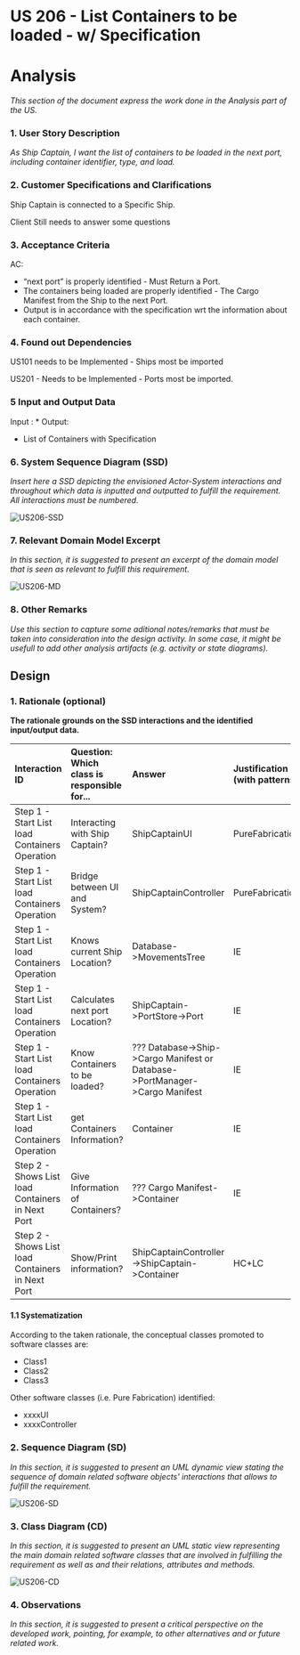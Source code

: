 # US 206 - List Containers to be loaded - w/ Specification

# Analysis

*This section of the document express the work done in the Analysis part of the US.*

### 1. User Story Description

*As Ship Captain, I want the list of containers to be loaded in the next port,
including container identifier, type, and load.*

### 2. Customer Specifications and Clarifications 

Ship Captain is connected to a Specific Ship. 

Client Still needs to answer some questions


### 3. Acceptance Criteria

AC:
* “next port” is properly identified - Must Return a Port.
* The containers being loaded are properly identified - The Cargo Manifest from the Ship to the next Port.
* Output is in accordance with the specification wrt the information about each container. 


### 4. Found out Dependencies

US101 needs to be Implemented - Ships most be imported

US201 - Needs to be Implemented - Ports most be imported.


### 5 Input and Output Data

Input :
*
Output:
* List of Containers with Specification

### 6. System Sequence Diagram (SSD)

*Insert here a SSD depicting the envisioned Actor-System interactions and throughout which data is inputted and outputted to fulfill the requirement. All interactions must be numbered.*

![US206-SSD](US206-SSD.svg)


### 7. Relevant Domain Model Excerpt 
*In this section, it is suggested to present an excerpt of the domain model that is seen as relevant to fulfill this requirement.* 

![US206-MD](US206-MD.svg)

### 8. Other Remarks

*Use this section to capture some aditional notes/remarks that must be taken into consideration into the design activity. In some case, it might be usefull to add other analysis artifacts (e.g. activity or state diagrams).* 



## Design 

### 1. Rationale (optional)

**The rationale grounds on the SSD interactions and the identified input/output data.**

| Interaction ID | Question: Which class is responsible for... | Answer  | Justification (with patterns)  |
|:-------------  |:--------------------- |:------------|:---------------------------- |
| Step 1 - Start List load Containers Operation 		 |		Interacting with Ship Captain?					 |     ShipCaptainUI        |     PureFabrication                         |
| Step 1 - Start List load Containers Operation 		 |		Bridge between UI and System?					 |     ShipCaptainController        |     PureFabrication                         |
| Step 1 - Start List load Containers Operation 		 |		Knows current Ship Location?					 |    Database->MovementsTree         |      IE                        |
| Step 1 - Start List load Containers Operation 		 |		Calculates next port Location?					 |    ShipCaptain->PortStore->Port         |          IE                    |
| Step 1 - Start List load Containers Operation 		 |		Know Containers to be loaded?					 |    ??? Database->Ship->Cargo Manifest or Database->PortManager->Cargo Manifest         |       IE                       |
| Step 1 - Start List load Containers Operation 		 |		get Containers Information?					 |     Container        |       IE                       |
| Step 2 - Shows List load Containers in Next Port 		 |	Give Information of Containers?						 |      ??? Cargo Manifest->Container       |       IE                       |
| Step 2 - Shows List load Containers in Next Port 		 |	Show/Print information?						 |      ShipCaptainController->ShipCaptain->Container       |           HC+LC                   |

#### 1.1 Systematization 

According to the taken rationale, the conceptual classes promoted to software classes are: 

 * Class1
 * Class2
 * Class3

Other software classes (i.e. Pure Fabrication) identified: 
 * xxxxUI  
 * xxxxController

### 2. Sequence Diagram (SD)

*In this section, it is suggested to present an UML dynamic view stating the sequence of domain related software objects' interactions that allows to fulfill the requirement.* 

![US206-SD](US206-SD.svg)

### 3. Class Diagram (CD)

*In this section, it is suggested to present an UML static view representing the main domain related software classes that are involved in fulfilling the requirement as well as and their relations, attributes and methods.*

![US206-CD](US206-CD.svg)

### 4. Observations

*In this section, it is suggested to present a critical perspective on the developed work, pointing, for example, to other alternatives and or future related work.*





